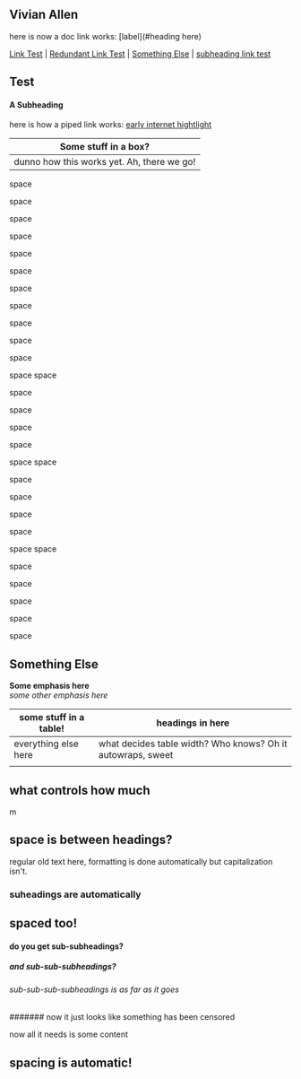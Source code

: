 ## Vivian Allen

here is now a doc link works: [label](#heading here)

[Link Test](#test) | [Redundant Link Test](#test) | [Something Else](#something-else) | [subheading link test](#spaced-too!)



## Test

#### A Subheading

here is how a piped link works: [early internet hightlight](http://gothsuptrees.net/)

|Some stuff in a box?  |
|--------------------- |
| dunno how this works yet. Ah, there we go! |

space

space

space

space

space

space

space

space

space

space

space

space
space

space

space

space

space

space
space

space

space

space

space

space
space

space

space

space

space

space

## Something Else

**Some emphasis here**   
*some other emphasis here*

some stuff in a table!  |  headings in here |  
--|---|
everything else here  | what decides table width? Who knows? Oh it autowraps, sweet   |  
  |   |  


## what controls how much


m

## space is between headings?



regular old text here, formatting is done automatically but capitalization isn't.

### suheadings are automatically

## spaced too!

#### do you get sub-subheadings?
##### and sub-sub-subheadings?
###### sub-sub-sub-subheadings is as far as it goes
####### now it just looks like something has been censored

now all it needs is some content




## spacing is automatic!
